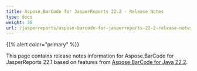 ```yaml
---
title: Aspose.BarCode for JasperReports 22.2 - Release Notes
type: docs
weight: 38
url: /jasperreports/aspose-barcode-for-jasperreports-22-2-release-notes/
---
```


{{% alert color="primary" %}} 

This page contains release notes information for Aspose.BarCode for JasperReports 22.1 based on features from [Aspose.BarCode for Java 22.2](https://downloads.aspose.com/barcode/java/new-releases/aspose.barcode-for-java-22.2/).



